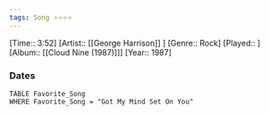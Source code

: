```yaml
---
tags: Song ⭐⭐⭐⭐ 
---
```

[Time:: 3:52]
[Artist:: [[George Harrison]] ]
[Genre:: Rock]
[Played:: ]
[Album:: [[Cloud Nine (1987)]]]
[Year:: 1987]
### Dates
````dataview
TABLE Favorite_Song
WHERE Favorite_Song = "Got My Mind Set On You"
````